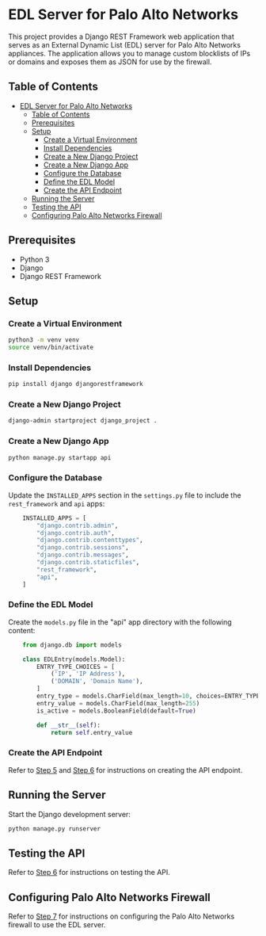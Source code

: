 # EDL Server for Palo Alto Networks

This project provides a Django REST Framework web application that serves as an External Dynamic List (EDL) server for Palo Alto Networks appliances. The application allows you to manage custom blocklists of IPs or domains and exposes them as JSON for use by the firewall.

## Table of Contents
- [EDL Server for Palo Alto Networks](#edl-server-for-palo-alto-networks)
  - [Table of Contents](#table-of-contents)
  - [Prerequisites](#prerequisites)
  - [Setup](#setup)
    - [Create a Virtual Environment](#create-a-virtual-environment)
    - [Install Dependencies](#install-dependencies)
    - [Create a New Django Project](#create-a-new-django-project)
    - [Create a New Django App](#create-a-new-django-app)
    - [Configure the Database](#configure-the-database)
    - [Define the EDL Model](#define-the-edl-model)
    - [Create the API Endpoint](#create-the-api-endpoint)
  - [Running the Server](#running-the-server)
  - [Testing the API](#testing-the-api)
  - [Configuring Palo Alto Networks Firewall](#configuring-palo-alto-networks-firewall)

## Prerequisites

- Python 3
- Django
- Django REST Framework

## Setup

### Create a Virtual Environment

```bash
python3 -m venv venv
source venv/bin/activate
```

### Install Dependencies

```bash
pip install django djangorestframework
```

### Create a New Django Project

```bash
django-admin startproject django_project .
```

### Create a New Django App

```bash
python manage.py startapp api
```

### Configure the Database

Update the `INSTALLED_APPS` section in the `settings.py` file to include the `rest_framework` and `api` apps:

```python
    INSTALLED_APPS = [
        "django.contrib.admin",
        "django.contrib.auth",
        "django.contrib.contenttypes",
        "django.contrib.sessions",
        "django.contrib.messages",
        "django.contrib.staticfiles",
        "rest_framework",
        "api",
    ]
```

### Define the EDL Model

Create the `models.py` file in the "api" app directory with the following content:

```python
    from django.db import models

    class EDLEntry(models.Model):
        ENTRY_TYPE_CHOICES = [
            ('IP', 'IP Address'),
            ('DOMAIN', 'Domain Name'),
        ]
        entry_type = models.CharField(max_length=10, choices=ENTRY_TYPE_CHOICES)
        entry_value = models.CharField(max_length=255)
        is_active = models.BooleanField(default=True)

        def __str__(self):
            return self.entry_value
```

### Create the API Endpoint

Refer to [Step 5](#step-5-create-a-serializerspy-urlspy-and-viewspy-to-expose-our-tables-contents-as-json) and [Step 6](#step-6-test-our-web-applications-api-for-presenting-the-edl-information) for instructions on creating the API endpoint.

## Running the Server

Start the Django development server:

```bash
python manage.py runserver
```

## Testing the API

Refer to [Step 6](#step-6-test-our-web-applications-api-for-presenting-the-edl-information) for instructions on testing the API.

## Configuring Palo Alto Networks Firewall

Refer to [Step 7](#step-7-configure-our-palo-alto-networks-environment-to-talk-to-the-edl-server-for-blacklisted-ips-or-domains) for instructions on configuring the Palo Alto Networks firewall to use the EDL server.
